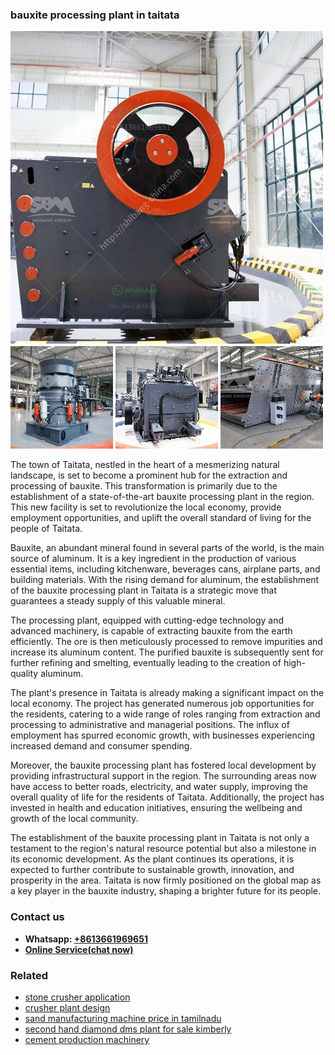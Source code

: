 <h3>bauxite processing plant in taitata</h3><img src='1702260013.jpg' alt=''><p>The town of Taitata, nestled in the heart of a mesmerizing natural landscape, is set to become a prominent hub for the extraction and processing of bauxite. This transformation is primarily due to the establishment of a state-of-the-art bauxite processing plant in the region. This new facility is set to revolutionize the local economy, provide employment opportunities, and uplift the overall standard of living for the people of Taitata.</p><p>Bauxite, an abundant mineral found in several parts of the world, is the main source of aluminum. It is a key ingredient in the production of various essential items, including kitchenware, beverages cans, airplane parts, and building materials. With the rising demand for aluminum, the establishment of the bauxite processing plant in Taitata is a strategic move that guarantees a steady supply of this valuable mineral.</p><p>The processing plant, equipped with cutting-edge technology and advanced machinery, is capable of extracting bauxite from the earth efficiently. The ore is then meticulously processed to remove impurities and increase its aluminum content. The purified bauxite is subsequently sent for further refining and smelting, eventually leading to the creation of high-quality aluminum.</p><p>The plant's presence in Taitata is already making a significant impact on the local economy. The project has generated numerous job opportunities for the residents, catering to a wide range of roles ranging from extraction and processing to administrative and managerial positions. The influx of employment has spurred economic growth, with businesses experiencing increased demand and consumer spending.</p><p>Moreover, the bauxite processing plant has fostered local development by providing infrastructural support in the region. The surrounding areas now have access to better roads, electricity, and water supply, improving the overall quality of life for the residents of Taitata. Additionally, the project has invested in health and education initiatives, ensuring the wellbeing and growth of the local community.</p><p>The establishment of the bauxite processing plant in Taitata is not only a testament to the region's natural resource potential but also a milestone in its economic development. As the plant continues its operations, it is expected to further contribute to sustainable growth, innovation, and prosperity in the area. Taitata is now firmly positioned on the global map as a key player in the bauxite industry, shaping a brighter future for its people.</p><h3>Contact us</h3><ul><li><strong>Whatsapp:&nbsp;<a href="https://wa.me/8613661969651">+8613661969651</a></strong></li><li><a href="https://swt.shibang-china.com/?git&amp;zhl&amp;bauxite processing plant in taitata"><strong>Online Service(chat now)</strong></a></li></ul><h3>Related</h3><ul><li><a href='stone crusher application.md'>stone crusher application</a></li><li><a href='crusher plant design.md'>crusher plant design</a></li><li><a href='sand manufacturing machine price in tamilnadu.md'>sand manufacturing machine price in tamilnadu</a></li><li><a href='second hand diamond dms plant for sale kimberly.md'>second hand diamond dms plant for sale kimberly</a></li><li><a href='cement production machinery.md'>cement production machinery</a></li></ul>
